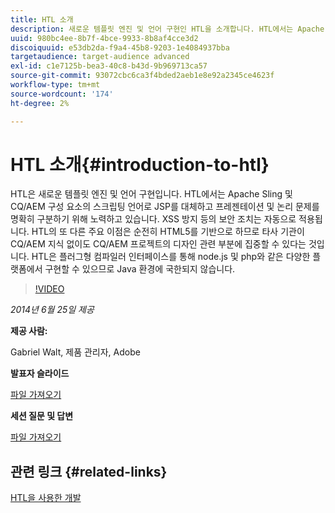 ```yaml
---
title: HTL 소개
description: 새로운 템플릿 엔진 및 언어 구현인 HTL을 소개합니다. HTL에서는 Apache Sling 및 CQ/AEM 구성 요소의 스크립팅 언어로 JSP를 대체하고 프레젠테이션 및 논리 문제를 명확히 구분하기 위해 노력하고 있습니다.
uuid: 980bc4ee-8b7f-4bce-9933-8b8af4cce3d2
discoiquuid: e53db2da-f9a4-45b8-9203-1e4084937bba
targetaudience: target-audience advanced
exl-id: c1e7125b-bea3-40c8-b43d-9b969713ca57
source-git-commit: 93072cbc6ca3f4bded2aeb1e8e92a2345ce4623f
workflow-type: tm+mt
source-wordcount: '174'
ht-degree: 2%

---
```


# HTL 소개{#introduction-to-htl}

HTL은 새로운 템플릿 엔진 및 언어 구현입니다. HTL에서는 Apache Sling 및 CQ/AEM 구성 요소의 스크립팅 언어로 JSP를 대체하고 프레젠테이션 및 논리 문제를 명확히 구분하기 위해 노력하고 있습니다. XSS 방지 등의 보안 조치는 자동으로 적용됩니다. HTL의 또 다른 주요 이점은 순전히 HTML5를 기반으로 하므로 타사 기관이 CQ/AEM 지식 없이도 CQ/AEM 프로젝트의 디자인 관련 부분에 집중할 수 있다는 것입니다. HTL은 플러그형 컴파일러 인터페이스를 통해 node.js 및 php와 같은 다양한 플랫폼에서 구현할 수 있으므로 Java 환경에 국한되지 않습니다.

>[!VIDEO](https://video.tv.adobe.com/v/19504/?quality=9)

*2014년 6월 25일 제공*

**제공 사람:**

Gabriel Walt, 제품 관리자, Adobe

**발표자 슬라이드**

[파일 가져오기](assets/sightly-component-development.pdf)

**세션 질문 및 답변**

[파일 가져오기](assets/introduction-to-sightly-q-as.pdf)

## 관련 링크 {#related-links}

[HTL을 사용한 개발](https://docs.adobe.com/docs/en/htl/overview.html?wcmmode=disabled)

<!--
[Get back to the Overview](https://helpx.adobe.com/experience-manager/kt/eseminars/gems/aem-index.html)
-->
